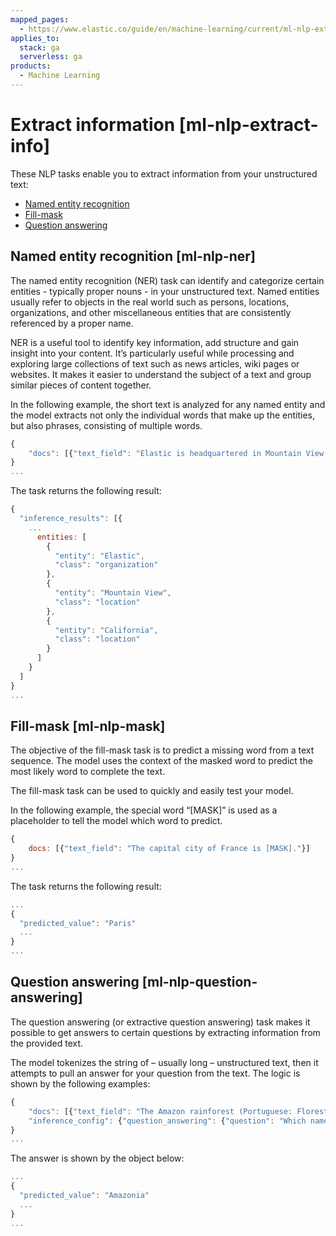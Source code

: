 ```yaml
---
mapped_pages:
  - https://www.elastic.co/guide/en/machine-learning/current/ml-nlp-extract-info.html
applies_to:
  stack: ga
  serverless: ga
products:
  - Machine Learning
---
```


# Extract information [ml-nlp-extract-info]

These NLP tasks enable you to extract information from your unstructured text:

* [Named entity recognition](#ml-nlp-ner)
* [Fill-mask](#ml-nlp-mask)
* [Question answering](#ml-nlp-question-answering)

## Named entity recognition [ml-nlp-ner] 

The named entity recognition (NER) task can identify and categorize certain entities - typically proper nouns - in your unstructured text. Named entities usually refer to objects in the real world such as persons, locations, organizations, and other miscellaneous entities that are consistently referenced by a proper name.

NER is a useful tool to identify key information, add structure and gain insight into your content. It’s particularly useful while processing and exploring large collections of text such as news articles, wiki pages or websites. It makes it easier to understand the subject of a text and group similar pieces of content together.

In the following example, the short text is analyzed for any named entity and the model extracts not only the individual words that make up the entities, but also phrases, consisting of multiple words.

```js
{
    "docs": [{"text_field": "Elastic is headquartered in Mountain View, California."}]
}
...
```

The task returns the following result:

```js
{
  "inference_results": [{
    ...
      entities: [
        {
          "entity": "Elastic",
          "class": "organization"
        },
        {
          "entity": "Mountain View",
          "class": "location"
        },
        {
          "entity": "California",
          "class": "location"
        }
      ]
    }
  ]
}
...
```

## Fill-mask [ml-nlp-mask] 

The objective of the fill-mask task is to predict a missing word from a text sequence. The model uses the context of the masked word to predict the most likely word to complete the text.

The fill-mask task can be used to quickly and easily test your model.

In the following example, the special word “[MASK]” is used as a placeholder to tell the model which word to predict.

```js
{
    docs: [{"text_field": "The capital city of France is [MASK]."}]
}
...
```

The task returns the following result:

```js
...
{
  "predicted_value": "Paris"
  ...
}
...
```

## Question answering [ml-nlp-question-answering] 

The question answering (or extractive question answering) task makes it possible to get answers to certain questions by extracting information from the provided text.

The model tokenizes the string of – usually long – unstructured text, then it attempts to pull an answer for your question from the text. The logic is shown by the following examples:

```js
{
    "docs": [{"text_field": "The Amazon rainforest (Portuguese: Floresta Amazônica or Amazônia; Spanish: Selva Amazónica, Amazonía or usually Amazonia; French: Forêt amazonienne; Dutch: Amazoneregenwoud), also known in English as Amazonia or the Amazon Jungle, is a moist broadleaf forest that covers most of the Amazon basin of South America. This basin encompasses 7,000,000 square kilometres (2,700,000 sq mi), of which 5,500,000 square kilometres (2,100,000 sq mi) are covered by the rainforest. This region includes territory belonging to nine nations. The majority of the forest is contained within Brazil, with 60% of the rainforest, followed by Peru with 13%, Colombia with 10%, and with minor amounts in Venezuela, Ecuador, Bolivia, Guyana, Suriname and French Guiana. States or departments in four nations contain "Amazonas" in their names. The Amazon represents over half of the planet's remaining rainforests, and comprises the largest and most biodiverse tract of tropical rainforest in the world, with an estimated 390 billion individual trees divided into 16,000 species."}],
    "inference_config": {"question_answering": {"question": "Which name is also used to describe the Amazon rainforest in English?"}}
}
...
```

The answer is shown by the object below:

```js
...
{
  "predicted_value": "Amazonia"
  ...
}
...
```
